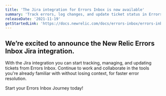 ```yaml
---
title: 'The Jira integration for Errors Inbox is now available' 
summary: 'Track errors, log changes, and update ticket status in Errors Inbox with the new Jira integration.'
releaseDate: '2021-11-19' 
getStartedLink: 'https://docs.newrelic.com/docs/errors-inbox/errors-inbox/' 
---
```

## We’re excited to announce the New Relic Errors Inbox Jira integration. 

With the Jira integration you can start tracking, managing, and updating tickets from Errors Inbox. Continue to work and collaborate in the tools you're already familiar with without losing context, for faster error resolution.

Start your Errors Inbox Journey today!